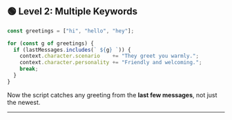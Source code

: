## 🟢 Level 2: Multiple Keywords

```js
const greetings = ["hi", "hello", "hey"];

for (const g of greetings) {
  if (lastMessages.includes(` ${g} `)) {
    context.character.scenario    += "They greet you warmly.";
    context.character.personality += "Friendly and welcoming.";
    break;
  }
}
```

Now the script catches any greeting from the **last few messages**, not just the newest.

---
